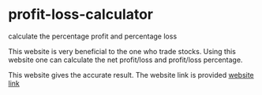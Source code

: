 # profit-loss-calculator
calculate the percentage profit and percentage loss

This website is very beneficial to the one who trade stocks.
Using this website one can calculate the net profit/loss and profit/loss percentage. 

This website gives the accurate result.
The website link is provided
[website link](https://profit-loss-calculator-website.netlify.app/)
